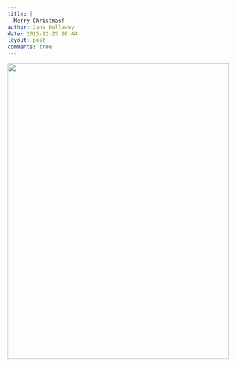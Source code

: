 ```yaml
---
title: |
  Merry Christmas!
author: Jane Dallaway
date: 2015-12-25 10:44
layout: post
comments: true
---
```


<div><a href="http://static.skitters.dallaway.com/tp_IMG_5193.JPG"><img src="http://static.skitters.dallaway.com/tp_thumb_IMG_5193.JPG" width="500" height="667"/></a></div>



  

      
